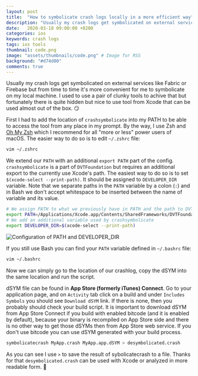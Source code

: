 ```yaml
---
layout: post
title:  "How to symbolicate crash logs locally in a more efficient way"
description: "Usually my crash logs get symbolicated on external services like Fabric or Firebase but from time to time it's more convenient for me to symbolicate on the local machine. I used to use a pair of clunky tools to achive that but fortunately there is quite hidden but nice to use tool from Xcode that can be used almost out of the box..."
date:   2020-03-18 09:00:00 +0200
categories: ios
keywords: crash logs
tags: ios tools
thumbnail: code.png
image: "assets/thumbnails/code.png" # Image for RSS
background: "#d74d00"
comments: true
---
```


Usually my crash logs get symbolicated on external services like Fabric or Firebase but from time to time it's more convenient for me to symbolicate on my local machine. I used to use a pair of clunky tools to achive that but fortunately there is quite hidden but nice to use tool from Xcode that can be used almost out of the box. 😏

First I had to add the location of `crashsymbolicate` into my PATH to be able to access the tool from any place in my prompt. By the way, I use Zsh and [Oh My Zsh](https://ohmyz.sh) which I recommend for all "more or less" power users of macOS. The easier way to do so is to edit `~/.zshrc` file:

```sh
vim ~/.zshrc
```

We extend our `PATH` with an additional `export PATH` part of the config. `crashsymbolicate` is a part of `DVTFoundation` but requires an additional export to the currently use Xcode's path. The easiest way to do so is to set `$(xcode-select --print-path)`. It should be assigned to `DEVELOPER_DIR` variable. Note that we separate paths in the `PATH` variable by a colon (`:`) and in Bash we don't accept whitespace to be inserted between the name of variable and its value.

```sh
# We assign PATH to what we previously have in PATH and the path to DVTFoundation framework separated by a colon
export PATH=/Applications/Xcode.app/Contents/SharedFrameworks/DVTFoundation.framework/Versions/A/Resources:$PATH
# We add an additional variable used by crashsymbolicate
export DEVELOPER_DIR=$(xcode-select --print-path)
```

![Configuration of PATH and DEVELOPER_DIR]({{site.url}}/assets/2020-03-18/zshrc-1.png)

If you still use Bash you can find your `PATH` variable defined in `~/.bashrc` file:

```sh
vim ~/.bashrc
```

Now we can simply go to the location of our crashlog, copy the dSYM into the same location and run the script.

dSYM file can be found in **App Store (formerly iTunes) Connect**. Go to your application page, and on `Activity` tab click on a build and under `Includes Symbols` you should see `Download dSYM` link. If there is none, then you probably should check your build script. It is important to download dSYM from App Store Connect if you build with enabled bitcode (and it is enabled by default), because your binary is recompiled on App Store side and there is no other way to get those dSYMs then from App Store web service. If you don't use bitcode you can use dSYM generated with your build process.

```sh
symbolicatecrash MyApp.crash MyApp.app.dSYM > desymbolicated.crash
```

As you can see I use `>` to save the result of sybolicatecrash to a file. Thanks for that `desymbolicated.crash` can be used with Xcode or analyzed in more readable form. 🙌